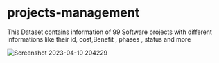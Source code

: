# projects-management


This Dataset contains information of 99 Software projects with different informations like their id, cost,Benefit , phases , status and more 




![Screenshot 2023-04-10 204229](https://user-images.githubusercontent.com/118698716/230976060-0a51fb91-b8fa-418e-b64a-3d824e2c69ff.png)
